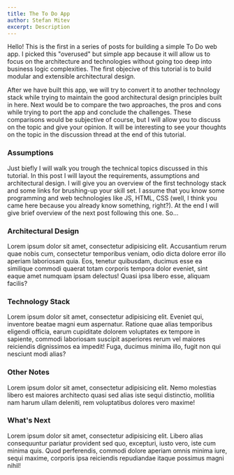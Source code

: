 ```yaml
---
title: The To Do App
author: Stefan Mitev
excerpt: Description
---
```


Hello! This is the first in a series of posts for building a simple To Do web app. I picked this "overused" but simple app because it will allow us to focus on the architecture and technologies without going too deep into business logic complexities. The first objecive of this tutorial is to build modular and extensible architectural design.

After we have built this app, we will try to convert it to another technology stack while trying to maintain the good architectural design principles built in here. Next would be to compare the two approaches, the pros and cons while trying to port the app and conclude the challenges. These comparisons would be subjective of course, but I will allow you to discuss on the topic and give your opinion. It will be interesting to see your thoughts on the topic in the discussion thread at the end of this tutorial.

### Assumptions

Just biefly I will walk you trough the technical topics discussed in this tutorial. In this post I will layout the requirements, assumptions and architectural design. I will give you an overview of the first technology stack and some links for brushing-up your skill set. I assume that you know some programming and web technologies like JS, HTML, CSS (well, I think you came here because you already know something, right?). At the end I will give brief overview of the next post following this one. So... 

### Architectural Design

Lorem ipsum dolor sit amet, consectetur adipisicing elit. Accusantium rerum quae nobis cum, consectetur temporibus veniam, odio dicta dolore error illo aperiam laboriosam quia. Eos, tenetur quibusdam, ducimus esse ea similique commodi quaerat totam corporis tempora dolor eveniet, sint eaque amet numquam ipsam delectus! Quasi ipsa libero esse, aliquam facilis?

### Technology Stack

Lorem ipsum dolor sit amet, consectetur adipisicing elit. Eveniet qui, inventore beatae magni eum aspernatur. Ratione quae alias temporibus eligendi officia, earum cupiditate dolorem voluptates ex tempore in sapiente, commodi laboriosam suscipit asperiores rerum vel maiores reiciendis dignissimos ea impedit! Fuga, ducimus minima illo, fugit non qui nesciunt modi alias?

### Other Notes

Lorem ipsum dolor sit amet, consectetur adipisicing elit. Nemo molestias libero est maiores architecto quasi sed alias iste sequi distinctio, mollitia nam harum ullam deleniti, rem voluptatibus dolores vero maxime!

### What's Next

Lorem ipsum dolor sit amet, consectetur adipisicing elit. Libero alias consequuntur pariatur provident sed quo, excepturi, iusto vero, iste cum minima quis. Quod perferendis, commodi dolore aperiam omnis minima iure, sequi maxime, corporis ipsa reiciendis repudiandae itaque possimus magni nihil!